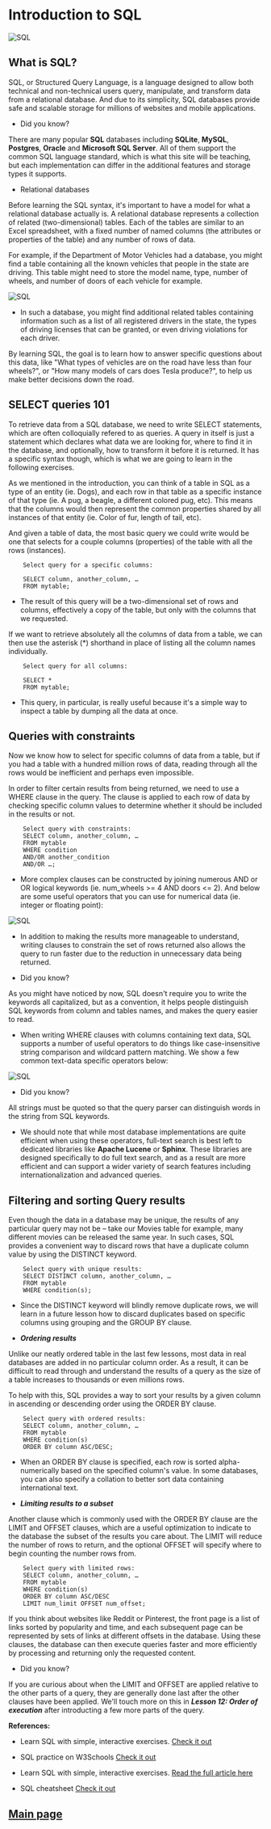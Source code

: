 # Introduction to SQL

![SQL](Images301/sql.webp)

## What is SQL?

SQL, or Structured Query Language, is a language designed to allow both technical and non-technical users query, manipulate, and transform data from a relational database. And due to its simplicity, SQL databases provide safe and scalable storage for millions of websites and mobile applications.

- Did you know?

There are many popular **SQL** databases including **SQLite**, **MySQL**, **Postgres**, **Oracle** and **Microsoft SQL Server**. All of them support the common SQL language standard, which is what this site will be teaching, but each implementation can differ in the additional features and storage types it supports.

- Relational databases

Before learning the SQL syntax, it's important to have a model for what a relational database actually is. A relational database represents a collection of related (two-dimensional) tables. Each of the tables are similar to an Excel spreadsheet, with a fixed number of named columns (the attributes or properties of the table) and any number of rows of data.

For example, if the Department of Motor Vehicles had a database, you might find a table containing all the known vehicles that people in the state are driving. This table might need to store the model name, type, number of wheels, and number of doors of each vehicle for example.

![SQL](Images301/sql1.png)

- In such a database, you might find additional related tables containing information such as a list of all registered drivers in the state, the types of driving licenses that can be granted, or even driving violations for each driver.

By learning SQL, the goal is to learn how to answer specific questions about this data, like "What types of vehicles are on the road have less than four wheels?", or "How many models of cars does Tesla produce?", to help us make better decisions down the road.

## SELECT queries 101

To retrieve data from a SQL database, we need to write SELECT statements, which are often colloquially refered to as queries. A query in itself is just a statement which declares what data we are looking for, where to find it in the database, and optionally, how to transform it before it is returned. It has a specific syntax though, which is what we are going to learn in the following exercises.

As we mentioned in the introduction, you can think of a table in SQL as a type of an entity (ie. Dogs), and each row in that table as a specific instance of that type (ie. A pug, a beagle, a different colored pug, etc). This means that the columns would then represent the common properties shared by all instances of that entity (ie. Color of fur, length of tail, etc).

And given a table of data, the most basic query we could write would be one that selects for a couple columns (properties) of the table with all the rows (instances).

        Select query for a specific columns:

        SELECT column, another_column, …
        FROM mytable;

- The result of this query will be a two-dimensional set of rows and columns, effectively a copy of the table, but only with the columns that we requested.

If we want to retrieve absolutely all the columns of data from a table, we can then use the asterisk (*) shorthand in place of listing all the column names individually.

        Select query for all columns:

        SELECT * 
        FROM mytable;

- This query, in particular, is really useful because it's a simple way to inspect a table by dumping all the data at once.

## Queries with constraints

Now we know how to select for specific columns of data from a table, but if you had a table with a hundred million rows of data, reading through all the rows would be inefficient and perhaps even impossible.

In order to filter certain results from being returned, we need to use a WHERE clause in the query. The clause is applied to each row of data by checking specific column values to determine whether it should be included in the results or not.

        Select query with constraints:
        SELECT column, another_column, …
        FROM mytable
        WHERE condition
        AND/OR another_condition
        AND/OR …;

- More complex clauses can be constructed by joining numerous AND or OR logical keywords (ie. num_wheels >= 4 AND doors <= 2). And below are some useful operators that you can use for numerical data (ie. integer or floating point):

![SQL](Images301/sql2.png)

- In addition to making the results more manageable to understand, writing clauses to constrain the set of rows returned also allows the query to run faster due to the reduction in unnecessary data being returned.

- Did you know?

As you might have noticed by now, SQL doesn't require you to write the keywords all capitalized, but as a convention, it helps people distinguish SQL keywords from column and tables names, and makes the query easier to read.

- When writing WHERE clauses with columns containing text data, SQL supports a number of useful operators to do things like case-insensitive string comparison and wildcard pattern matching. We show a few common text-data specific operators below:

![SQL](Images301/sql3.png)

- Did you know?

All strings must be quoted so that the query parser can distinguish words in the string from SQL keywords.

- We should note that while most database implementations are quite efficient when using these operators, full-text search is best left to dedicated libraries like **Apache Lucene** or **Sphinx**. These libraries are designed specifically to do full text search, and as a result are more efficient and can support a wider variety of search features including internationalization and advanced queries.

## Filtering and sorting Query results

Even though the data in a database may be unique, the results of any particular query may not be – take our Movies table for example, many different movies can be released the same year. In such cases, SQL provides a convenient way to discard rows that have a duplicate column value by using the DISTINCT keyword.

        Select query with unique results:
        SELECT DISTINCT column, another_column, …
        FROM mytable
        WHERE condition(s);

- Since the DISTINCT keyword will blindly remove duplicate rows, we will learn in a future lesson how to discard duplicates based on specific columns using grouping and the GROUP BY clause.

- ***Ordering results***

Unlike our neatly ordered table in the last few lessons, most data in real databases are added in no particular column order. As a result, it can be difficult to read through and understand the results of a query as the size of a table increases to thousands or even millions rows.

To help with this, SQL provides a way to sort your results by a given column in ascending or descending order using the ORDER BY clause.

        Select query with ordered results:
        SELECT column, another_column, …
        FROM mytable
        WHERE condition(s)
        ORDER BY column ASC/DESC;

- When an ORDER BY clause is specified, each row is sorted alpha-numerically based on the specified column's value. In some databases, you can also specify a collation to better sort data containing international text.

- ***Limiting results to a subset***

Another clause which is commonly used with the ORDER BY clause are the LIMIT and OFFSET clauses, which are a useful optimization to indicate to the database the subset of the results you care about.
The LIMIT will reduce the number of rows to return, and the optional OFFSET will specify where to begin counting the number rows from.

        Select query with limited rows:
        SELECT column, another_column, …
        FROM mytable
        WHERE condition(s)
        ORDER BY column ASC/DESC
        LIMIT num_limit OFFSET num_offset;

If you think about websites like Reddit or Pinterest, the front page is a list of links sorted by popularity and time, and each subsequent page can be represented by sets of links at different offsets in the database. Using these clauses, the database can then execute queries faster and more efficiently by processing and returning only the requested content.

- Did you know?

If you are curious about when the LIMIT and OFFSET are applied relative to the other parts of a query, they are generally done last after the other clauses have been applied. We'll touch more on this in ***Lesson 12: Order of execution*** after introducting a few more parts of the query.

**References:**

- Learn SQL with simple, interactive exercises. [Check it out](https://visionmedia.github.io/superagent/)

- SQL practice on W3Schools [Check it out](https://www.w3schools.com/sql/trysql.asp?filename=trysql_select_all)

- Learn SQL with simple, interactive exercises. [Read the full article here](https://visionmedia.github.io/superagent/)

- SQL cheatsheet [Check it out](http://www.cheat-sheets.org/sites/sql.su/)

## [Main page](https://amjadmesmar.github.io/reading-notes/)
